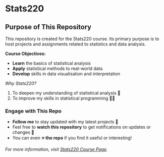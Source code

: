 # Stats220

## Purpose of This Repository
This repository is created for the Stats220 course. Its primary purpose is to host projects and assignments related to statistics and data analysis.

**Course Objectives:**
<!--- unordered lists --->
* **Learn** the basics of statistical analysis
* **Apply** statistical methods to real-world data
* **Develop** skills in data visualisation and interpretation

*Why Stats220?*
<!--- numbered lists --->
1. To deepen my understanding of statistical analysis 🧐
2. To improve my skills in statistical programming 👨‍💻

### Engage with This Repo
<!--- unordered lists --->
* **Follow me** to stay updated with my latest projects 📣
* Feel free to **watch this repository** to get notifications on updates or changes 👀
* You can even **⭐️ the repo** if you find it useful or interesting!

*For more information, visit [Stats220 Course Page](https://courseoutline.auckland.ac.nz/dco/course/STATS/220/1243).*
